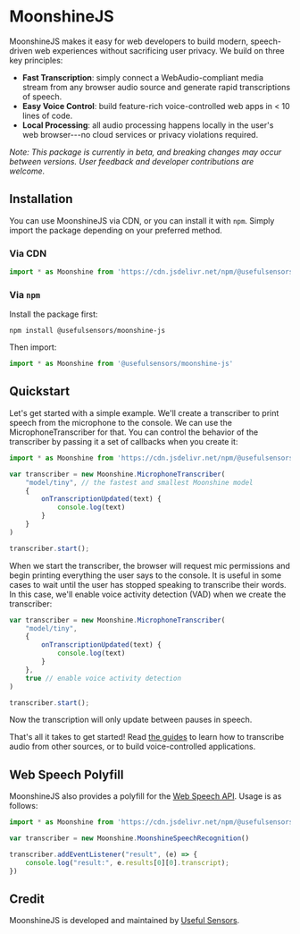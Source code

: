 # MoonshineJS

MoonshineJS makes it easy for web developers to build modern, speech-driven web experiences without sacrificing user privacy. We build on three key principles:

- **Fast Transcription**: simply connect a WebAudio-compliant media stream from any browser audio source and generate rapid transcriptions of speech.
- **Easy Voice Control**: build feature-rich voice-controlled web apps in < 10 lines of code.
- **Local Processing**: all audio processing happens locally in the user's web browser---no cloud services or privacy violations required.

_Note: This package is currently in beta, and breaking changes may occur between versions. User feedback and developer contributions are welcome._

## Installation

You can use MoonshineJS via CDN, or you can install it with `npm`. Simply import the package depending on your preferred method.

### Via CDN

```javascript
import * as Moonshine from 'https://cdn.jsdelivr.net/npm/@usefulsensors/moonshine-js@latest/dist/moonshine.min.js'
```

### Via `npm`

Install the package first:

```shell
npm install @usefulsensors/moonshine-js
```

Then import:

```javascript
import * as Moonshine from '@usefulsensors/moonshine-js'
```

## Quickstart

Let's get started with a simple example. We'll create a transcriber to print speech from the microphone to the console. 
We can use the MicrophoneTranscriber for that. You can control the behavior of the transcriber by passing it a set of 
callbacks when you create it:

```javascript
import * as Moonshine from 'https://cdn.jsdelivr.net/npm/@usefulsensors/moonshine-js@latest/dist/moonshine.min.js'

var transcriber = new Moonshine.MicrophoneTranscriber(
    "model/tiny", // the fastest and smallest Moonshine model
    {
        onTranscriptionUpdated(text) {
            console.log(text)
        }
    }
)

transcriber.start();
```

When we start the transcriber, the browser will request mic permissions and begin printing everything the user says to the console. It is useful in some cases to wait 
until the user has stopped speaking to transcribe their words. In this case, we'll enable voice activity detection (VAD) when we create the transcriber:

```javascript {hl_lines=[8],linenostart=1}
var transcriber = new Moonshine.MicrophoneTranscriber(
    "model/tiny",
    {
        onTranscriptionUpdated(text) {
            console.log(text)
        }
    },
    true // enable voice activity detection
)

transcriber.start();
```

Now the transcription will only update between pauses in speech. 

That's all it takes to get started! Read [the guides](https://moonshinejs.com/docs/guide/) to learn how to transcribe audio from other sources, or to build voice-controlled applications.

## Web Speech Polyfill

MoonshineJS also provides a polyfill for the [Web Speech API](https://developer.mozilla.org/en-US/docs/Web/API/Web_Speech_API). Usage is as follows:

``` javascript
import * as Moonshine from 'https://cdn.jsdelivr.net/npm/@usefulsensors/moonshine-js@latest/dist/moonshine.min.js'

var transcriber = new Moonshine.MoonshineSpeechRecognition()

transcriber.addEventListener("result", (e) => {
    console.log("result:", e.results[0][0].transcript);
})
```

## Credit

MoonshineJS is developed and maintained by [Useful Sensors](https://usefulsensors.com).
